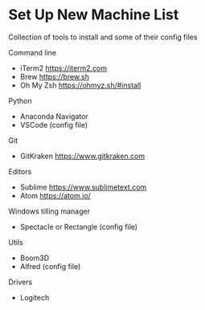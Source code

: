 # Set Up New Machine List
Collection of tools to install and some of their config files



Command line
 - iTerm2       https://iterm2.com
 - Brew         https://brew.sh
 - Oh My Zsh    https://ohmyz.sh/#install


Python
 - Anaconda Navigator
 - VSCode (config file)

Git
 - GitKraken    https://www.gitkraken.com

Editors
 - Sublime      https://www.sublimetext.com
 - Atom         https://atom.io/

Windows tilling manager
 - Spectacle or Rectangle (config file)

Utils
 - Boom3D
 - Alfred (config file)

Drivers
 - Logitech 
